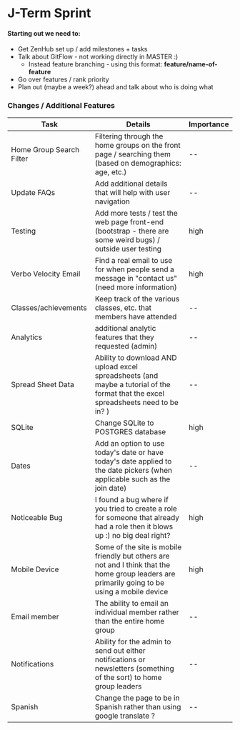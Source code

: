 # J-Term Sprint

	
#### Starting out we need to:
* Get ZenHub set up / add milestones + tasks
* Talk about GitFlow - not working directly in MASTER :) 
	* Instead feature branching - using this format: **feature/name-of-feature**
* Go over features / rank priority 
* Plan out (maybe a week?) ahead and talk about who is doing what 



### Changes / Additional Features


Task | Details | Importance |
|--------|-------------|-----------|
| Home Group Search Filter | Filtering through the home groups on the front page / searching them  (based on demographics: age, etc.) | -- |
| Update FAQs | Add additional details that will help with user navigation | -- |
| Testing | Add more tests / test the web page front-end (bootstrap - there are some weird bugs) / outside user testing | high |
| Verbo Velocity Email | Find a real email to use for when people send a message in "contact us" (need more information) | high |
| Classes/achievements| Keep track of the various classes, etc. that members have attended | -- |
| Analytics | additional analytic features that they requested (admin) | -- |
| Spread Sheet Data | Ability to download AND upload excel spreadsheets (and maybe a tutorial of the format that the excel spreadsheets need to be in? ) | -- | 
| SQLite | Change SQLite to POSTGRES database | high |
| Dates | Add an option to use today's date or have today's date applied to the date pickers (when applicable such as the join date) | -- |
| Noticeable Bug | I found a bug where if you tried to create a role for someone that already had a role then it blows up :) no big deal right? | high |
| Mobile Device | Some of the site is mobile friendly but others are not and I think that the home group leaders are primarily going to be using a mobile device | high |
| Email member | The ability to email an individual member rather than the entire home group | -- |
| Notifications | Ability for the admin to send out either notifications or newsletters (something of the sort) to home group leaders | -- |
| Spanish | Change the page to be in Spanish rather than using google translate ? | -- |


